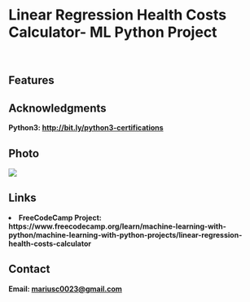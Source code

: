 <h1> Linear Regression Health Costs Calculator- ML Python Project</h1>
<br>
<h2>Features</h2>

<h2>Acknowledgments</h2>

<b> Python3: http://bit.ly/python3-certifications <b>
<br>


<h2>Photo</h2>
<img src="image.png">
<br>

<h2>Links</h2>
<li>FreeCodeCamp Project: https://www.freecodecamp.org/learn/machine-learning-with-python/machine-learning-with-python-projects/linear-regression-health-costs-calculator</li>
<h2>Contact</h2>

<b> Email: mariusc0023@gmail.com </b>
